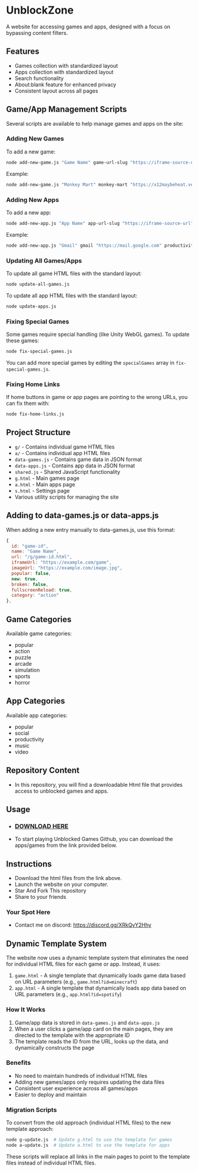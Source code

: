 # UnblockZone

A website for accessing games and apps, designed with a focus on bypassing content filters.

## Features

- Games collection with standardized layout
- Apps collection with standardized layout
- Search functionality
- About:blank feature for enhanced privacy
- Consistent layout across all pages

## Game/App Management Scripts

Several scripts are available to help manage games and apps on the site:

### Adding New Games

To add a new game:

```bash
node add-new-game.js "Game Name" game-url-slug "https://iframe-source-url" [category]
```

Example:
```bash
node add-new-game.js "Monkey Mart" monkey-mart "https://x12maybeheat.vercel.app/games/monkeymart/index.html" action
```

### Adding New Apps

To add a new app:

```bash
node add-new-app.js "App Name" app-url-slug "https://iframe-source-url" [category]
```

Example:
```bash
node add-new-app.js "Gmail" gmail "https://mail.google.com" productivity
```

### Updating All Games/Apps

To update all game HTML files with the standard layout:

```bash
node update-all-games.js
```

To update all app HTML files with the standard layout:

```bash
node update-apps.js
```

### Fixing Special Games

Some games require special handling (like Unity WebGL games). To update these games:

```bash
node fix-special-games.js
```

You can add more special games by editing the `specialGames` array in `fix-special-games.js`.

### Fixing Home Links

If home buttons in game or app pages are pointing to the wrong URLs, you can fix them with:

```bash
node fix-home-links.js
```

## Project Structure

- `g/` - Contains individual game HTML files
- `a/` - Contains individual app HTML files
- `data-games.js` - Contains game data in JSON format
- `data-apps.js` - Contains app data in JSON format
- `shared.js` - Shared JavaScript functionality
- `g.html` - Main games page
- `a.html` - Main apps page
- `s.html` - Settings page
- Various utility scripts for managing the site

## Adding to data-games.js or data-apps.js

When adding a new entry manually to data-games.js, use this format:

```javascript
{
  id: "game-id",
  name: "Game Name",
  url: "/g/game-id.html",
  iframeUrl: "https://example.com/game",
  imageUrl: "https://example.com/image.jpg",
  popular: false,
  new: true,
  broken: false,
  fullscreenReload: true,
  category: "action"
},
```

## Game Categories

Available game categories:
- popular
- action
- puzzle
- arcade
- simulation
- sports
- horror

## App Categories

Available app categories:
- popular
- social
- productivity
- music
- video

## Repository Content
* In this repository, you will find a downloadable Html file that provides access to unblocked games and apps.

## Usage
* ### [DOWNLOAD HERE](https://github.com/unblockzone/ubzv3.github.io/archive/refs/heads/main.zip)

* To start playing Unblocked Games Github, you can download the apps/games from the link provided below.

## Instructions
* Download the html files from the link above.
* Launch the website on your computer.
* Star And Fork This repository
* Share to your friends

### Your Spot Here
* Contact me on discord: https://discord.gg/XRkQyY2Hhy

## Dynamic Template System

The website now uses a dynamic template system that eliminates the need for individual HTML files for each game or app. Instead, it uses:

1. `game.html` - A single template that dynamically loads game data based on URL parameters (e.g., `game.html?id=minecraft`)
2. `app.html` - A single template that dynamically loads app data based on URL parameters (e.g., `app.html?id=spotify`)

### How It Works

1. Game/app data is stored in `data-games.js` and `data-apps.js`
2. When a user clicks a game/app card on the main pages, they are directed to the template with the appropriate ID
3. The template reads the ID from the URL, looks up the data, and dynamically constructs the page

### Benefits

- No need to maintain hundreds of individual HTML files
- Adding new games/apps only requires updating the data files
- Consistent user experience across all games/apps
- Easier to deploy and maintain

### Migration Scripts

To convert from the old approach (individual HTML files) to the new template approach:

```bash
node g-update.js  # Update g.html to use the template for games
node a-update.js  # Update a.html to use the template for apps
```

These scripts will replace all links in the main pages to point to the template files instead of individual HTML files.
